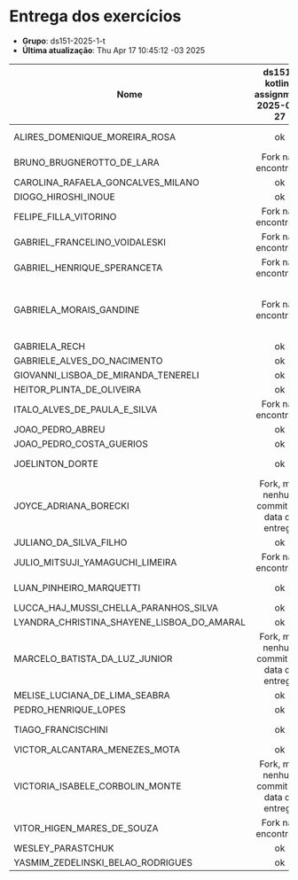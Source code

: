# Entrega dos exercícios

- **Grupo**: ds151-2025-1-t
- **Última atualização**: Thu Apr 17 10:45:12 -03 2025

|Nome| ds151-kotlin-assignment<br>2025-03-27| ds151-tic-tac-toe-assignment<br>2025-03-16|
|----| :---:| :---:|
|ALIRES_DOMENIQUE_MOREIRA_ROSA|  ok |  Fork não encontrado |
|BRUNO_BRUGNEROTTO_DE_LARA|  Fork não encontrado |  Fork não encontrado |
|CAROLINA_RAFAELA_GONCALVES_MILANO|  ok |  ok |
|DIOGO_HIROSHI_INOUE|  ok |  ok |
|FELIPE_FILLA_VITORINO|  Fork não encontrado |  Fork não encontrado |
|GABRIEL_FRANCELINO_VOIDALESKI|  Fork não encontrado |  Fork não encontrado |
|GABRIEL_HENRIQUE_SPERANCETA|  Fork não encontrado |  Fork não encontrado |
|GABRIELA_MORAIS_GANDINE|  Fork não encontrado |  Fork, mas nenhum commit até data de entrega|
|GABRIELA_RECH|  ok |  ok |
|GABRIELE_ALVES_DO_NACIMENTO|  ok |  ok |
|GIOVANNI_LISBOA_DE_MIRANDA_TENERELI|  ok |  ok |
|HEITOR_PLINTA_DE_OLIVEIRA|  ok |  ok |
|ITALO_ALVES_DE_PAULA_E_SILVA|  Fork não encontrado |  ok |
|JOAO_PEDRO_ABREU|  ok |  ok |
|JOAO_PEDRO_COSTA_GUERIOS|  ok |  ok |
|JOELINTON_DORTE|  ok |  Fork não encontrado |
|JOYCE_ADRIANA_BORECKI|  Fork, mas nenhum commit até data de entrega|  ok |
|JULIANO_DA_SILVA_FILHO|  ok |  ok |
|JULIO_MITSUJI_YAMAGUCHI_LIMEIRA|  Fork não encontrado |  Fork não encontrado |
|LUAN_PINHEIRO_MARQUETTI|  ok |  Fork não encontrado |
|LUCCA_HAJ_MUSSI_CHELLA_PARANHOS_SILVA|  ok |  ok |
|LYANDRA_CHRISTINA_SHAYENE_LISBOA_DO_AMARAL|  ok |  ok |
|MARCELO_BATISTA_DA_LUZ_JUNIOR|  Fork, mas nenhum commit até data de entrega|  ok |
|MELISE_LUCIANA_DE_LIMA_SEABRA|  ok |  ok |
|PEDRO_HENRIQUE_LOPES|  ok |  ok |
|TIAGO_FRANCISCHINI|  ok |  Fork não encontrado |
|VICTOR_ALCANTARA_MENEZES_MOTA|  ok |  ok |
|VICTORIA_ISABELE_CORBOLIN_MONTE|  Fork, mas nenhum commit até data de entrega|  ok |
|VITOR_HIGEN_MARES_DE_SOUZA|  Fork não encontrado |  ok |
|WESLEY_PARASTCHUK|  ok |  ok |
|YASMIM_ZEDELINSKI_BELAO_RODRIGUES|  ok |  ok |

